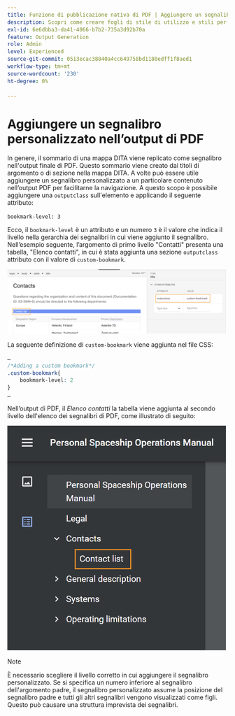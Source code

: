 ```yaml
---
title: Funzione di pubblicazione nativa di PDF | Aggiungere un segnalibro personalizzato nell’output di PDF
description: Scopri come creare fogli di stile di utilizzo e stili per i contenuti.
exl-id: 6e6dbba3-da41-4066-b7b2-735a3d92b70a
feature: Output Generation
role: Admin
level: Experienced
source-git-commit: 0513ecac38840a4cc649758bd1180edff1f8aed1
workflow-type: tm+mt
source-wordcount: '230'
ht-degree: 0%

---
```


# Aggiungere un segnalibro personalizzato nell’output di PDF

In genere, il sommario di una mappa DITA viene replicato come segnalibro nell&#39;output finale di PDF. Questo sommario viene creato dai titoli di argomento o di sezione nella mappa DITA. A volte può essere utile aggiungere un segnalibro personalizzato a un particolare contenuto nell’output PDF per facilitarne la navigazione. A questo scopo è possibile aggiungere una `outputclass` sull&#39;elemento e applicando il seguente attributo:

`bookmark-level: 3`

Ecco, il `bookmark-level` è un attributo e un numero `3` è il valore che indica il livello nella gerarchia dei segnalibri in cui viene aggiunto il segnalibro. Nell’esempio seguente, l’argomento di primo livello &quot;Contatti&quot; presenta una tabella, &quot;Elenco contatti&quot;, in cui è stata aggiunta una sezione `outputclass` attributo con il valore di `custom-bookmark`.


<img src="./assets/custom-bookmark-attribute.png" width="500">

La seguente definizione di `custom-bookmark` viene aggiunta nel file CSS:

```css
…
/*Adding a custom bookmark*/
.custom-bookmark{
    bookmark-level: 2
}
…
```

Nell’output di PDF, il *Elenco contatti* la tabella viene aggiunta al secondo livello dell&#39;elenco dei segnalibri di PDF, come illustrato di seguito:

<img src="./assets/custom-bookmark-in-pdf-output.png" width="500">

>[!NOTE]
>
>È necessario scegliere il livello corretto in cui aggiungere il segnalibro personalizzato. Se si specifica un numero inferiore al segnalibro dell&#39;argomento padre, il segnalibro personalizzato assume la posizione del segnalibro padre e tutti gli altri segnalibri vengono visualizzati come figli. Questo può causare una struttura imprevista dei segnalibri.
